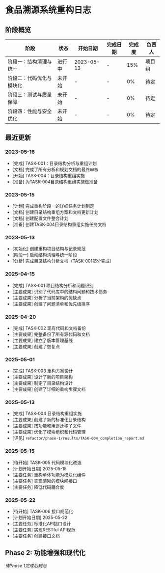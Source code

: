 # 食品溯源系统重构日志

## 阶段概览

| 阶段 | 状态 | 开始日期 | 完成日期 | 完成度 | 负责人 |
|------|------|----------|----------|--------|--------|
| 阶段一：结构清理与统一 | 进行中 | 2023-05-13 | - | 15% | 项目组 |
| 阶段二：代码优化与模块化 | 未开始 | - | - | 0% | 待定 |
| 阶段三：测试与质量保障 | 未开始 | - | - | 0% | 待定 |
| 阶段四：性能与安全优化 | 未开始 | - | - | 0% | 待定 |

## 最近更新

### 2023-05-16

- [完成] TASK-001：目录结构分析与重组计划
- [文档] 完成了所有分析和规划文档的最终审核
- [开始] TASK-004：目录结构重组实施
- [准备] 为TASK-004目录结构重组实施做准备

### 2023-05-15

- [计划] 完成重构阶段一的详细任务计划制定
- [文档] 创建目录结构重组方案和文档更新计划
- [文档] 创建配置文件整合计划
- [准备] 创建TASK-004目录结构重组实施任务文档

### 2023-05-13

- [初始化] 创建重构项目结构与记录规范
- [阶段一] 启动结构清理与统一阶段
- [分析] 完成目录结构分析文档（TASK-001部分完成）

### 2025-04-15

- [完成] TASK-001 项目结构分析和问题识别
- [主要成果] 识别了代码库中的结构问题和技术债务
- [主要成果] 分析了当前架构的优缺点
- [主要成果] 创建了问题清单和优先级排序

### 2025-04-20

- [完成] TASK-002 现有代码和文档备份
- [主要成果] 完整备份了所有源代码和文档
- [主要成果] 建立了版本管理基线
- [主要成果] 创建了恢复点

### 2025-05-01

- [完成] TASK-003 重构方案设计
- [主要成果] 设计了新的项目架构
- [主要成果] 制定了目录结构设计
- [主要成果] 创建了详细的重构步骤文档

### 2025-05-13

- [完成] TASK-004 目录结构重组实施
- [主要成果] 创建了新的标准化目录结构
- [主要成果] 按功能和用途迁移了文件
- [主要成果] 优化了模块组织和代码管理
- [详见] `refactor/phase-1/results/TASK-004_completion_report.md`

### 2025-05-15

- [待开始] TASK-005 代码模块化改造
- [计划开始日期] 2025-05-15
- [主要任务] 重构单体功能为模块化组件
- [主要任务] 实现清晰的模块间接口
- [主要任务] 降低代码耦合度

### 2025-05-22

- [待开始] TASK-006 接口规范化
- [计划开始日期] 2025-05-22
- [主要任务] 标准化API接口设计
- [主要任务] 实现RESTful API规范
- [主要任务] 创建接口文档

## Phase 2: 功能增强和现代化

*待Phase 1完成后规划*
